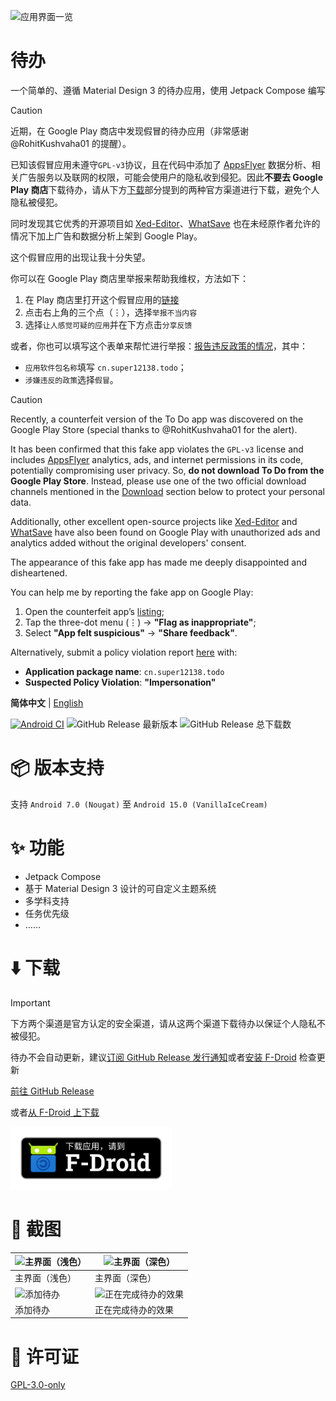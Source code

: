 ![应用界面一览](https://s2.loli.net/2025/02/17/l7soMcfm6HJRg8t.png)
# 待办
一个简单的、遵循 Material Design 3 的待办应用，使用 Jetpack Compose 编写

> [!CAUTION]
> 近期，在 Google Play 商店中发现假冒的待办应用（非常感谢 @RohitKushvaha01 的提醒）。
>
> 已知该假冒应用未遵守`GPL-v3`协议，且在代码中添加了 [AppsFlyer](https://www.appsflyer.com/) 数据分析、相关广告服务以及联网的权限，可能会使用户的隐私收到侵犯。因此**不要去 Google Play 商店**下载待办，请从下方[下载](#️-下载)部分提到的两种官方渠道进行下载，避免个人隐私被侵犯。
>
> 同时发现其它优秀的开源项目如 [Xed-Editor](https://github.com/Xed-Editor/Xed-Editor)、[WhatSave](https://github.com/mardous/WhatSave) 也在未经原作者允许的情况下加上广告和数据分析上架到 Google Play。
>
> 这个假冒应用的出现让我十分失望。
>
> 你可以在 Google Play 商店里举报来帮助我维权，方法如下：
> 1. 在 Play 商店里打开这个假冒应用的[链接](https://play.google.com/store/apps/details?id=cn.super12138.todo)
> 2. 点击右上角的三个点（⋮），选择`举报不当内容`
> 3. 选择`让人感觉可疑的应用`并在下方点击`分享反馈`
>
> 或者，你也可以填写这个表单来帮忙进行举报：[报告违反政策的情况](https://support.google.com/googleplay/android-developer/contact/policy_violation_report)，其中：
> - `应用软件包名称`填写 `cn.super12138.todo`；
> - `涉嫌违反的政策`选择`假冒`。

> [!CAUTION]
> Recently, a counterfeit version of the To Do app was discovered on the Google Play Store (special thanks to @RohitKushvaha01 for the alert).
>
> It has been confirmed that this fake app violates the `GPL-v3` license and includes [AppsFlyer](https://www.appsflyer.com/) analytics, ads, and internet permissions in its code, potentially compromising user privacy. So, **do not download To Do from the Google Play Store**. Instead, please use one of the two official download channels mentioned in the [Download](#️-下载) section below to protect your personal data.
>
> Additionally, other excellent open-source projects like [Xed-Editor](https://github.com/Xed-Editor/Xed-Editor) and [WhatSave](https://github.com/mardous/WhatSave) have also been found on Google Play with unauthorized ads and analytics added without the original developers' consent.
>
> The appearance of this fake app has made me deeply disappointed and disheartened.
>
> You can help me by reporting the fake app on Google Play:
> 1. Open the counterfeit app’s [listing](https://play.google.com/store/apps/details?id=cn.super12138.todo);
> 2. Tap the three-dot menu (⋮) → **"Flag as inappropriate"**;
> 3. Select **"App felt suspicious"** → **"Share feedback"**.
>  
> Alternatively, submit a policy violation report [here](https://support.google.com/googleplay/android-developer/contact/policy_violation_report) with:
> - **Application package name**: `cn.super12138.todo`
> - **Suspected Policy Violation**: **"Impersonation"**

**简体中文** | [English](https://github.com/Super12138/ToDo/blob/main/README_EN.md)

[![Android CI](https://github.com/Super12138/ToDo/actions/workflows/android_ci.yml/badge.svg)](https://github.com/Super12138/ToDo/actions/workflows/android_ci.yml)
![GitHub Release 最新版本](https://img.shields.io/github/v/release/Super12138/ToDo?style=flat-square)
![GitHub Release 总下载数](https://img.shields.io/github/downloads/Super12138/ToDo/total?style=flat-square)

# 📦 版本支持
支持 `Android 7.0 (Nougat)` 至 `Android 15.0 (VanillaIceCream)`

# ✨ 功能
- Jetpack Compose
- 基于 Material Design 3 设计的可自定义主题系统
- 多学科支持
- 任务优先级
- ……

# ⬇️ 下载
> [!IMPORTANT]
> 下方两个渠道是官方认定的安全渠道，请从这两个渠道下载待办以保证个人隐私不被侵犯。
>
> 待办不会自动更新，建议[订阅 GitHub Release 发行通知](https://docs.github.com/zh/account-and-profile/managing-subscriptions-and-notifications-on-github/setting-up-notifications/configuring-notifications#configuring-your-watch-settings-for-an-individual-repository)或者[安装 F-Droid](https://f-droid.org/) 检查更新

[前往 GitHub Release](https://github.com/Super12138/ToDo/releases/)

或者[从 F-Droid 上下载](https://f-droid.org/packages/cn.super12138.todo)

[<img src="./art/get-it-on-fdroid-zh-cn.png" height="100" />](https://f-droid.org/packages/cn.super12138.todo)

# 📸 截图
| ![主界面（浅色）](https://s2.loli.net/2025/02/17/mDz9jFIHW23YPUK.png) | ![主界面（深色）](https://s2.loli.net/2025/02/17/7ZLoHRifKka93c1.png) |
| --- | --- |
| 主界面（浅色） | 主界面（深色） |
| ![添加待办](https://s2.loli.net/2025/02/17/EwKG36LPftNDyTa.png) | ![正在完成待办的效果](https://s2.loli.net/2025/02/17/UFna9tvRkAphrIS.png) |
| 添加待办 | 正在完成待办的效果 |


# 📃 许可证
[GPL-3.0-only](https://github.com/Super12138/ToDo/blob/main/LICENSE)
